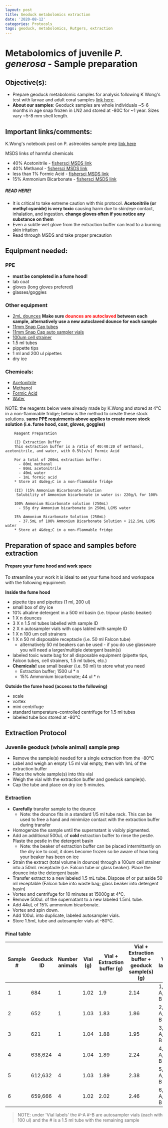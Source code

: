 ```yaml
---
layout: post
title: Geoduck metabolomics extraction
date: '2020-08-12'
categories: Protocols
tags: geoduck, metabolomics, Rutgers, extraction
---
```


# Metabolomics of juvenile *P. generosa* - Sample preparation

## **Objective(s):**

- Prepare geoduck metabolomic samples for analysis following K Wong's test with larvae and adult coral samples [link here](https://kevinhwong1.github.io/KevinHWong_Notebook/Metabolomics-P-astreoides-sample-prep/).
- **About our samples**: Geoduck samples are whole individuals ~5-6 months in age snap frozen in LN2 and stored at -80C for ~1 year. Sizes vary ~5-8 mm shell length.

## **Important links/comments:**

K.Wong's notebook post on P. astreoides sample prep [link here](https://kevinhwong1.github.io/KevinHWong_Notebook/Metabolomics-P-astreoides-sample-prep/)

MSDS links of harmful chemicals

  - 40% Acetonitrile - [fishersci MSDS link](https://fscimage.fishersci.com/msds/00170.htm)
  - 40% Methanol -  [fishersci MSDS link](https://fscimage.fishersci.com/msds/14280.htm)
  - less than 1% Formic Acid - [fishersci MSDS link](https://fscimage.fishersci.com/msds/45433.htm)
  - 15% Ammonium Bicarbonate - [fishersci MSDS link](https://fscimage.fishersci.com/msds/01100.htm)

##### READ HERE!
- It is critical to take extreme caution with this protocol. **Acetonitrile (or methyl cyanide) is very toxic** causing harm due to skin/eye contact, inhalation, and ingestion. **change gloves often if you notice any substance on them**
- Even a subtle wet glove from the extraction buffer can lead to a burning skin iritation
- Read through MSDS and take proper precaution

## Equipment needed:

### PPE
  * **must be completed in a fume hood!**
  * lab coat
  * gloves (long gloves prefered)
  * glasses/goggles

### Other equipment
  - [2mL dounces](https://www.sigmaaldrich.com/catalog/product/SIGMA/D8938?lang=en&region=US&gclid=Cj0KCQiApt_xBRDxARIsAAMUMu9Ce-oGJYr1G1cMopnBSCpqlGMWKZxz0HVt9pZE8fNd731m6a4ah7oaAnDiEALw_wcB) **Make sure <span style="color:red"> dounces are autoclaved </span> between each sample, alternatively use a new autoclaved dounce for each sample**
  - [11mm Snap Cap tubes](https://www.fishersci.com/shop/products/thermo-scientific-sun-sri-11mm-snap-caps-5/p-2363726)
  - [11mm Snap Cap auto sampler vials](https://www.thermofisher.com/order/catalog/product/C4011-13#/C4011-13)
  - [100um cell strainer](https://www.fishersci.com/shop/products/falcon-cell-strainers-mesh-size-100um-yellow/0877119)
  - 1.5 ml tubes
  - pippette tips
  - 1 ml and 200 ul pipettes
  - dry ice

### Chemicals:
  - [Acetonitrile](https://www.fishersci.com/shop/products/acetonitrile-optima-lc-ms-fisher-chemical-5/A955500#?keyword=A955-4)
  - [Methanol](https://www.fishersci.com/shop/products/methanol-optima-lc-ms-fisher-chemical-5/A4561#?keyword=A456-4)
  - [Formic Acid](https://www.fishersci.com/shop/products/formic-acid-optima-lc-ms-grade-fisher-chemical-5/A11750#?keyword=A117-50)
  - [Water](https://www.fishersci.com/shop/products/water-optima-lc-ms-fisher-chemical-4/W6212#?keyword=w6-4)

NOTE: the reagents below were already made by K.Wong and stored at 4&deg;C in a non-flammable fridge; below is the method to create these stock solutions. **same PPE requirments above applies to create more stock solution (i.e. fume hood, coat, gloves, goggles)**


        Reagent Preparation

        (I) Extraction Buffer
        This extraction buffer is a ratio of 40:40:20 of methanol, acetonitrile, and water, with 0.5%[v/v] Formic Acid

        For a total of 200mL extraction buffer:
          - 80mL methanol
          - 80mL acetonitrile
          - 40mL water
          - 1mL formic acid
        * Store at 4&deg;C in a non-flammable fridge

        (II) )15% Ammonium Bicarbonate Solution
         Solubility of Ammonium bicarbonate in water is: 220g/L for 100%

        100% Ammonium Bicarbonate solution (250mL)
          - 55g dry Ammonium bicarbonate in 250mL LCMS water

        15% Ammonium Bicarbonate Solution (250mL)
          - 37.5mL of 100% Ammonium Bicarbonate Solution + 212.5mL LCMS water
        * Store at 4&deg;C in a non-flammable fridge

## Preparation of space and samples before extraction

#### Prepare your fume hood and work space
To streamline your work it is ideal to set your fume hood and workspace with the following equpiment:

**Inside the fume hood**
- pipette tips and pipettes (1 ml, 200 ul)
- small box of dry ice
- 10% alkaline detergent in a 500 ml basin (i.e. tripour plastic beaker)
- 1 X n dounces
- 3 X n 1.5 ml tubes labelled with sample ID
- 2 X n autosampler vials with caps labled with sample ID
- 1 X n 100 um cell strainers
- 1 X n 50 ml disposable receptacle (i.e. 50 ml Falcon tube)
  - alternatively 50 ml beakers can be used - if you do use glassware you will need a larger/multiple detergent basin(s)
- labeled toxic waste bag for all disposable equipment (pipette tips, Falcon tubes, cell strainers, 1.5 ml tubes, etc.)
- **Chemicals!** use small beaker (i.e. 50 ml) to store what you need
  - Extraction buffer; 1500 ul * n
  - 15% Ammonium bicarbonate; 44 ul * n

**Outside the fume hood (access to the following)**
- scale
- vortex
- mini centrifuge
- standard temperature-controlled centrifuge for 1.5 ml tubes
- labeled tube box stored at -80&deg;C

## Extraction Protocol

### Juvenile geoduck (whole animal) sample prep
* Remove the sample(s) needed for a single extraction from the -80&deg;C
* Label and weigh an empty 1.5 ml vial empty, then with 1mL of the extraction buffer
* Place the whole sample(s) into this vial
* Weigh the vial with the extraction buffer and goeduck sample(s).
* Cap the tube and place on dry ice 5 minutes.

### Extraction
* **Carefully** transfer sample to the dounce
  - Note: the dounce fits in a standard 1/5 ml tube rack. This can be used to free a hand and minimiize contact with the extraction buffer during transfer
* Homogenize the sample until the supernatant is visibly pigmented.
* Add an additional 500uL of **cold** extraction buffer to rinse the pestle. Plaste the pestle in the detergent basin
  - Note: the beaker of extraction buffer can be placed intermittantly on the dry ice to cool, it does become frozen so be aware of how long your beaker has been on ice
* Strain the extract (total volume in dounce) through a 100um cell strainer into a 50mL receptacle (i.e. Falcon tube or glass beaker). Place the dounce into the detergent basin
* Transfer extract to a new labeled 1.5 mL tube. Dispose of or put aside 50 ml receptable (Falcon tube into waste bag; glass beaker into detergent basin)
* Vortex and centrifuge for 10 minutes at 15000g at 4&deg;C.
* Remove 500uL of the supernatant to a new labeled 1.5mL tube.
* Add 44uL of 15% ammonium bicarbonate.
* Vortex and spin down.
* Add 100uL into duplicate, labeled autosampler vials.
* Store 1.5mL tube and autosampler vials at -80&deg;C.

### Final table

| Sample # | Geoduck ID | Number animals | Vial (g) | Vial + Extraction buffer (g) | Vial + Extraction buffer + geoduck sample(s) (g) | Vial labels |
| --- | --- | --- |  --- | --- | --- | --- |
| 1   | 684  | 1 | 1.02 | 1.9  | 2.14  | 1, 1-A, 1-B |
| 2   | 652  | 1 |  1.03 | 1.83  |1.86  | 2, 2-A, 2-B |
| 3   | 621  | 1 | 1.04 | 1.88  | 1.95  | 3, 3-A, 3-B |
| 4   | 638,624  | 4 |  1.04 | 1.89  | 2.24  | 4, 4-A, 4-B |
| 5   | 612,632  | 4 |  1.03 | 1.89  | 2.38  | 5, 5-A, 5-B |
| 6   | 659,666  | 4 |  1.02 | 2.02  | 2.46  | 6, 6-A, 6-B |

> NOTE: under 'Vial labels' the #-A #-B are autosampler vials (each with 100 ul) and the # is a 1.5 ml tube with the remaining sample
